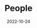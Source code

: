 ---
title: People
date: 2022-10-24

type: landing

sections:
  - block: people
    content:
      title: Meet the Team
      # Choose which groups/teams of users to display.
      #   Edit `user_groups` in each user's profile to add them to one or more of these groups.
      user_groups:
          - Principal Investigator
          - Lab members
          - Affiliated
      sort_by: Params.last_name
      sort_ascending: true
    design:
      show_interests: false
      show_role: true
      show_social: true
---